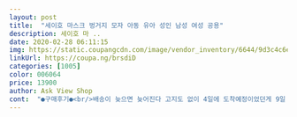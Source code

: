 ```yaml
---
layout: post 
title:  "세이호 마스크 벙거지 모자 아동 유아 성인 남성 여성 공용" 
description: 세이호 마 ..
date: 2020-02-28 06:11:15 
img: https://static.coupangcdn.com/image/vendor_inventory/6644/9d3c4c6eb90464153b59ba9271c3be1ae9051c68ec078ccb44aef7fc959f.jpg 
linkUrl: https://coupa.ng/brsdiD 
categories: [1005] 
color: 006064 
price: 13900 
author: Ask View Shop 
cont:  "●구매후기●<br/>배송이 늦으면 늦어진다 고지도 없이 4일에 도착예정이었던게 9일 배송예정이라하더니 10일이 되서야 옴<br/>배송이 늦으면 늦어진다 고지도 없이 4일에 도착예정이었던게 9일 배송예정이라하더니 10일이 되서야 옴<br/>" 
---
```


